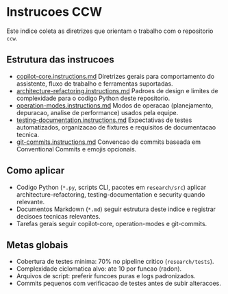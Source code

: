 ﻿---
applyTo: '**'
---
# Instrucoes CCW

Este indice coleta as diretrizes que orientam o trabalho com o repositorio `ccw`.

## Estrutura das instrucoes

- [copilot-core.instructions.md](./copilot-core.instructions.md)
  Diretrizes gerais para comportamento do assistente, fluxo de trabalho e ferramentas suportadas.
- [architecture-refactoring.instructions.md](./architecture-refactoring.instructions.md)
  Padroes de design e limites de complexidade para o codigo Python deste repositorio.
- [operation-modes.instructions.md](./operation-modes.instructions.md)
  Modos de operacao (planejamento, depuracao, analise de performance) usados pela equipe.
- [testing-documentation.instructions.md](./testing-documentation.instructions.md)
  Expectativas de testes automatizados, organizacao de fixtures e requisitos de documentacao tecnica.
- [git-commits.instructions.md](./git-commits.instructions.md)
  Convencao de commits baseada em Conventional Commits e emojis opcionais.

## Como aplicar

- Codigo Python (`*.py`, scripts CLI, pacotes em `research/src`)
  aplicar architecture-refactoring, testing-documentation e security quando relevante.
- Documentos Markdown (`*.md`)
  seguir estrutura deste indice e registrar decisoes tecnicas relevantes.
- Tarefas gerais
  seguir copilot-core, operation-modes e git-commits.

## Metas globais

- Cobertura de testes minima: 70% no pipeline critico (`research/tests`).
- Complexidade ciclomatica alvo: ate 10 por funcao (radon).
- Arquivos de script: preferir funcoes puras e logs padronizados.
- Commits pequenos com verificacao de testes antes de subir alteracoes.
